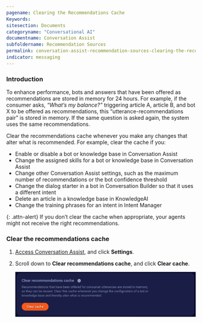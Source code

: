 ```yaml
---
pagename: Clearing the Recommendations Cache
Keywords:
sitesection: Documents
categoryname: "Conversational AI"
documentname: Conversation Assist
subfoldername: Recommendation Sources
permalink: conversation-assist-recommendation-sources-clearing-the-recommendations-cache.html
indicator: messaging
---
```


### Introduction

To enhance performance, bots and answers that have been offered as recommendations are stored in memory for 24 hours. For example, if the consumer asks, *“What’s my balance?”* triggering article A, article B, and bot X to be offered as recommendations, this “utterance-recommendations pair” is stored in memory. If the same question is asked again, the system uses the same recommendations.

Clear the recommendations cache whenever you make any changes that alter what is recommended. For example, clear the cache if you:

* Enable or disable a bot or knowledge base in Conversation Assist
* Change the assigned skills for a bot or knowledge base in Conversation Assist
* Change other Conversation Assist settings, such as the maximum number of recommendations or the bot confidence threshold
* Change the dialog starter in a bot in Conversation Builder so that it uses a different intent
* Delete an article in a knowledge base in KnowledgeAI
* Change the training phrases for an intent in Intent Manager

{: .attn-alert}
If you don’t clear the cache when appropriate, your agents might not receive the right recommendations.

### Clear the recommendations cache

1. [Access Conversation Assist](conversation-assist-overview.html#access-conversation-assist), and click **Settings**.
2. Scroll down to **Clear recommendations cache**, and click **Clear cache**.

    <img width="800" alt="Button on Settings page for clearing recommendations cache" src="img/agentassist/clear_recommendations_cache.png">
